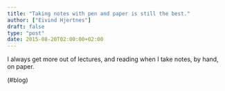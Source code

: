 ```yaml
---
title: "Taking notes with pen and paper is still the best."
author: ["Eivind Hjertnes"]
draft: false
type: "post"
date: 2015-08-20T02:00:00+02:00
---
```


I always get more out of lectures, and reading when I take notes, by
hand, on paper.

(#blog)
